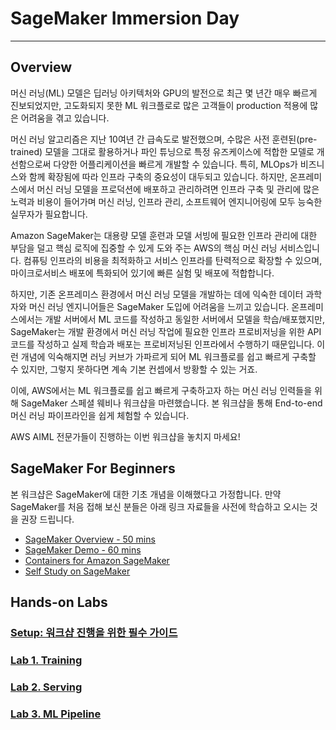 # SageMaker Immersion Day
---

## Overview

머신 러닝(ML) 모델은 딥러닝 아키텍처와 GPU의 발전으로 최근 몇 년간 매우 빠르게 진보되었지만, 고도화되지 못한 ML 워크플로로 많은 고객들이 production 적용에 많은 어려움을 겪고 있습니다. 

머신 러닝 알고리즘은 지난 10여년 간 급속도로 발전했으며, 수많은 사전 훈련된(pre-trained) 모델을 그대로 활용하거나 파인 튜닝으로 특정 유즈케이스에 적합한 모델로 개선함으로써 다양한 어플리케이션을 빠르게 개발할 수 있습니다. 특히, MLOps가 비즈니스와 함께 확장됨에 따라 인프라 구축의 중요성이 대두되고 있습니다. 하지만, 온프레미스에서 머신 러닝 모델을 프로덕션에 배포하고 관리하려면 인프라 구축 및 관리에 많은 노력과 비용이 들어가며 머신 러닝, 인프라 관리, 소프트웨어 엔지니어링에 모두 능숙한 실무자가 필요합니다. 

Amazon SageMaker는 대용량 모델 훈련과 모델 서빙에 필요한 인프라 관리에 대한 부담을 덜고 핵심 로직에 집중할 수 있게 도와 주는 AWS의 핵심 머신 러닝 서비스입니다. 컴퓨팅 인프라의 비용을 최적화하고 서비스 인프라를 탄력적으로 확장할 수 있으며, 마이크로서비스 배포에 특화되어 있기에 빠른 실험 및 배포에 적합합니다.

하지만, 기존 온프레미스 환경에서 머신 러닝 모델을 개발하는 데에 익숙한 데이터 과학자와 머신 러닝 엔지니어들은 SageMaker 도입에 어려움을 느끼고 있습니다. 온프레미스에서는 개발 서버에서 ML 코드를 작성하고 동일한 서버에서 모델을 학습/배포했지만, SageMaker는 개발 환경에서 머신 러닝 작업에 필요한 인프라 프로비저닝을 위한 API 코드를 작성하고 실제 학습과 배포는 프로비저닝된 인프라에서 수행하기 때문입니다. 이런 개념에 익숙해지면 러닝 커브가 가파르게 되어 ML 워크플로를 쉽고 빠르게 구축할 수 있지만, 그렇지 못하다면 계속 기본 컨셉에서 방황할 수 있는 거죠.

이에, AWS에서는 ML 워크플로를 쉽고 빠르게 구축하고자 하는 머신 러닝 인력들을 위해 SageMaker 스페셜 웨비나 워크샵을 마련했습니다. 본 워크샵을 통해 End-to-end 머신 러닝 파이프라인을 쉽게 체험할 수 있습니다.

AWS AIML 전문가들이 진행하는 이번 워크샵을 놓치지 마세요!

## SageMaker For Beginners
본 워크샵은 SageMaker에 대한 기초 개념을 이해했다고 가정합니다. 만약 SageMaker를 처음 접해 보신 분들은 아래 링크 자료들을 사전에 학습하고 오시는 것을 권장 드립니다.
- [SageMaker Overview - 50 mins](https://www.youtube.com/watch?v=jF2BN98KBlg)
- [SageMaker Demo - 60 mins](https://www.youtube.com/watch?v=miIVGlq6OUk)
- [Containers for Amazon SageMaker](CONTAINERS_FOR_SM.md)
- [Self Study on SageMaker](https://github.com/gonsoomoon-ml/Self-Study-On-SageMaker)
  
## Hands-on Labs

### [Setup: 워크샵 진행을 위한 필수 가이드](setup) 

### [Lab 1. Training](lab_1_training)

### [Lab 2. Serving](lab_2_serving)

### [Lab 3. ML Pipeline](lab_3_pipeline)
